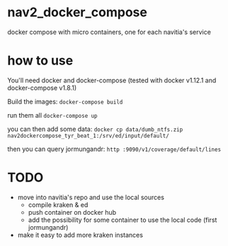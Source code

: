 # nav2_docker_compose
docker compose with micro containers, one for each navitia's service

# how to use
You'll need docker and docker-compose (tested with docker v1.12.1 and docker-compose v1.8.1)

Build the images:
`docker-compose build`

run them all
`docker-compose up`

you can then add some data:
`docker cp data/dumb_ntfs.zip nav2dockercompose_tyr_beat_1:/srv/ed/input/default/`

then you can query jormungandr:
`http :9090/v1/coverage/default/lines`


# TODO
- move into navitia's repo and use the local sources
  - compile kraken & ed
  - push container on docker hub
  - add the possibility for some container to use the local code (first jormungandr)
- make it easy to add more kraken instances
